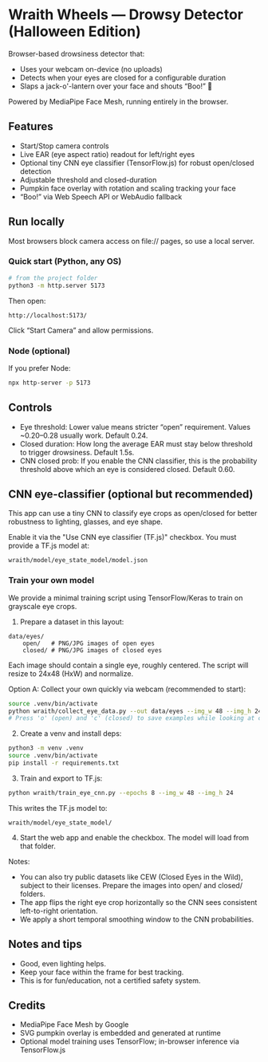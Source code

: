 # Wraith Wheels — Drowsy Detector (Halloween Edition)

Browser-based drowsiness detector that:
- Uses your webcam on-device (no uploads)
- Detects when your eyes are closed for a configurable duration
- Slaps a jack-o'-lantern over your face and shouts “Boo!” 👻

Powered by MediaPipe Face Mesh, running entirely in the browser.

## Features
- Start/Stop camera controls
- Live EAR (eye aspect ratio) readout for left/right eyes
- Optional tiny CNN eye classifier (TensorFlow.js) for robust open/closed detection
- Adjustable threshold and closed-duration
- Pumpkin face overlay with rotation and scaling tracking your face
- “Boo!” via Web Speech API or WebAudio fallback

## Run locally
Most browsers block camera access on file:// pages, so use a local server.

### Quick start (Python, any OS)
```bash
# from the project folder
python3 -m http.server 5173
```
Then open:
```
http://localhost:5173/
```
Click “Start Camera” and allow permissions.

### Node (optional)
If you prefer Node:
```bash
npx http-server -p 5173
```

## Controls
- Eye threshold: Lower value means stricter “open” requirement. Values ~0.20–0.28 usually work. Default 0.24.
- Closed duration: How long the average EAR must stay below threshold to trigger drowsiness. Default 1.5s.
- CNN closed prob: If you enable the CNN classifier, this is the probability threshold above which an eye is considered closed. Default 0.60.

## CNN eye-classifier (optional but recommended)
This app can use a tiny CNN to classify eye crops as open/closed for better robustness to lighting, glasses, and eye shape.

Enable it via the "Use CNN eye classifier (TF.js)" checkbox. You must provide a TF.js model at:

```
wraith/model/eye_state_model/model.json
```

### Train your own model
We provide a minimal training script using TensorFlow/Keras to train on grayscale eye crops.

1) Prepare a dataset in this layout:
```
data/eyes/
	open/   # PNG/JPG images of open eyes
	closed/ # PNG/JPG images of closed eyes
```
Each image should contain a single eye, roughly centered. The script will resize to 24x48 (HxW) and normalize.

Option A: Collect your own quickly via webcam (recommended to start):
```bash
source .venv/bin/activate
python wraith/collect_eye_data.py --out data/eyes --img_w 48 --img_h 24
# Press 'o' (open) and 'c' (closed) to save examples while looking at camera
```

2) Create a venv and install deps:
```bash
python3 -m venv .venv
source .venv/bin/activate
pip install -r requirements.txt
```

3) Train and export to TF.js:
```bash
python wraith/train_eye_cnn.py --epochs 8 --img_w 48 --img_h 24
```
This writes the TF.js model to:
```
wraith/model/eye_state_model/
```

4) Start the web app and enable the checkbox. The model will load from that folder.

Notes:
- You can also try public datasets like CEW (Closed Eyes in the Wild), subject to their licenses. Prepare the images into open/ and closed/ folders.
- The app flips the right eye crop horizontally so the CNN sees consistent left-to-right orientation.
- We apply a short temporal smoothing window to the CNN probabilities.

## Notes and tips
- Good, even lighting helps.
- Keep your face within the frame for best tracking.
- This is for fun/education, not a certified safety system.

## Credits
- MediaPipe Face Mesh by Google
- SVG pumpkin overlay is embedded and generated at runtime
 - Optional model training uses TensorFlow; in-browser inference via TensorFlow.js
